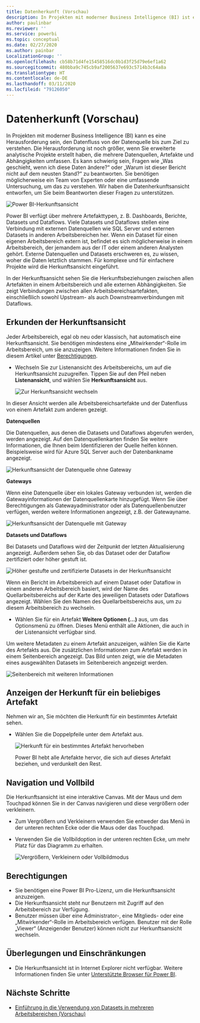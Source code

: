 ```yaml
---
title: Datenherkunft (Vorschau)
description: In Projekten mit moderner Business Intelligence (BI) ist es für viele Kunden eine wesentliche Herausforderung, den Datenfluss von der Datenquelle bis zum Ziel zu verstehen.
author: paulinbar
ms.reviewer: ''
ms.service: powerbi
ms.topic: conceptual
ms.date: 02/27/2020
ms.author: painbar
LocalizationGroup: ''
ms.openlocfilehash: cb58b71d4fe15458516dc0b1d3f25d79e6ef1a62
ms.sourcegitcommit: 480bba9c745cb9af2005637e693c5714b3c64a8a
ms.translationtype: HT
ms.contentlocale: de-DE
ms.lasthandoff: 03/11/2020
ms.locfileid: "79126050"
---
```

# <a name="data-lineage-preview"></a>Datenherkunft (Vorschau)
In Projekten mit moderner Business Intelligence (BI) kann es eine Herausforderung sein, den Datenfluss von der Datenquelle bis zum Ziel zu verstehen. Die Herausforderung ist noch größer, wenn Sie erweiterte analytische Projekte erstellt haben, die mehrere Datenquellen, Artefakte und Abhängigkeiten umfassen. Es kann schwierig sein, Fragen wie „Was geschieht, wenn ich diese Daten ändere?“ oder „Warum ist dieser Bericht nicht auf dem neusten Stand?“ zu beantworten. Sie benötigen möglicherweise ein Team von Experten oder eine umfassende Untersuchung, um das zu verstehen. Wir haben die Datenherkunftsansicht entworfen, um Sie beim Beantworten dieser Fragen zu unterstützen.

![Power BI-Herkunftsansicht](media/service-data-lineage/service-data-lineage-view.png)
 
Power BI verfügt über mehrere Artefakttypen, z. B. Dashboards, Berichte, Datasets und Dataflows. Viele Datasets und Dataflows stellen eine Verbindung mit externen Datenquellen wie SQL Server und externen Datasets in anderen Arbeitsbereichen her. Wenn ein Dataset für einen eigenen Arbeitsbereich extern ist, befindet es sich möglicherweise in einem Arbeitsbereich, der jemandem aus der IT oder einem anderen Analysten gehört. Externe Datenquellen und Datasets erschweren es, zu wissen, woher die Daten letztlich stammen. Für komplexe und für einfachere Projekte wird die Herkunftsansicht eingeführt.

In der Herkunftsansicht sehen Sie die Herkunftsbeziehungen zwischen allen Artefakten in einem Arbeitsbereich und alle externen Abhängigkeiten. Sie zeigt Verbindungen zwischen allen Arbeitsbereichsartefakten, einschließlich sowohl Upstream- als auch Downstreamverbindungen mit Dataflows.

## <a name="explore-lineage-view"></a>Erkunden der Herkunftsansicht

Jeder Arbeitsbereich, egal ob neu oder klassisch, hat automatisch eine Herkunftsansicht. Sie benötigen mindestens eine „Mitwirkender“-Rolle im Arbeitsbereich, um sie anzuzeigen. Weitere Informationen finden Sie in diesem Artikel unter [Berechtigungen](#permissions).

* Wechseln Sie zur Listenansicht des Arbeitsbereichs, um auf die Herkunftsansicht zuzugreifen. Tippen Sie auf den Pfeil neben **Listenansicht**, und wählen Sie **Herkunftsansicht** aus.

   ![Zur Herkunftsansicht wechseln](media/service-data-lineage/service-data-lineage-view-select.png)

In dieser Ansicht werden alle Arbeitsbereichsartefakte und der Datenfluss von einem Artefakt zum anderen gezeigt.

**Datenquellen**

Die Datenquellen, aus denen die Datasets und Dataflows abgerufen werden, werden angezeigt. Auf den Datenquellenkarten finden Sie weitere Informationen, die Ihnen beim Identifizieren der Quelle helfen können. Beispielsweise wird für Azure SQL Server auch der Datenbankname angezeigt.

![Herkunftsansicht der Datenquelle ohne Gateway](media/service-data-lineage/service-data-lineage-data-source-card.png)
 
**Gateways**

Wenn eine Datenquelle über ein lokales Gateway verbunden ist, werden die Gatewayinformationen der Datenquellenkarte hinzugefügt. Wenn Sie über Berechtigungen als Gatewayadministrator oder als Datenquellenbenutzer verfügen, werden weitere Informationen angezeigt, z.B. der Gatewayname.

![Herkunftsansicht der Datenquelle mit Gateway](media/service-data-lineage/service-data-lineage-data-gateway-card.png)

**Datasets und Dataflows**
 
Bei Datasets und Dataflows wird der Zeitpunkt der letzten Aktualisierung angezeigt. Außerdem sehen Sie, ob das Dataset oder der Dataflow zertifiziert oder höher gestuft ist.

![Höher gestufte und zertifizierte Datasets in der Herkunftsansicht](media/service-data-lineage/service-data-lineage-promoted-certified.png)
 
Wenn ein Bericht im Arbeitsbereich auf einem Dataset oder Dataflow in einem anderen Arbeitsbereich basiert, wird der Name des Quellarbeitsbereichs auf der Karte des jeweiligen Datasets oder Dataflows angezeigt. Wählen Sie den Namen des Quellarbeitsbereichs aus, um zu diesem Arbeitsbereich zu wechseln.

* Wählen Sie für ein Artefakt **Weitere Optionen (...)** aus, um das Optionsmenü zu öffnen. Dieses Menü enthält alle Aktionen, die auch in der Listenansicht verfügbar sind.

Um weitere Metadaten zu einem Artefakt anzuzeigen, wählen Sie die Karte des Artefakts aus. Die zusätzlichen Informationen zum Artefakt werden in einem Seitenbereich angezeigt. Das Bild unten zeigt, wie die Metadaten eines ausgewählten Datasets im Seitenbereich angezeigt werden.

![Seitenbereich mit weiteren Informationen](media/service-data-lineage/service-data-lineage-side-pane.png)
 
## <a name="show-lineage-for-any-artifact"></a>Anzeigen der Herkunft für ein beliebiges Artefakt 

Nehmen wir an, Sie möchten die Herkunft für ein bestimmtes Artefakt sehen.

* Wählen Sie die Doppelpfeile unter dem Artefakt aus.

   ![Herkunft für ein bestimmtes Artefakt hervorheben](media/service-data-lineage/service-data-lineage-specific-artifact.png)

   Power BI hebt alle Artefakte hervor, die sich auf dieses Artefakt beziehen, und verdunkelt den Rest. 

## <a name="navigation-and-full-screen"></a>Navigation und Vollbild 

Die Herkunftsansicht ist eine interaktive Canvas. Mit der Maus und dem Touchpad können Sie in der Canvas navigieren und diese vergrößern oder verkleinern.

* Zum Vergrößern und Verkleinern verwenden Sie entweder das Menü in der unteren rechten Ecke oder die Maus oder das Touchpad.
* Verwenden Sie die Vollbildoption in der unteren rechten Ecke, um mehr Platz für das Diagramm zu erhalten. 

    ![Vergrößern, Verkleinern oder Vollbildmodus](media/service-data-lineage/service-data-lineage-zoom.png)

## <a name="permissions"></a>Berechtigungen

* Sie benötigen eine Power BI Pro-Lizenz, um die Herkunftsansicht anzuzeigen.
* Die Herkunftsansicht steht nur Benutzern mit Zugriff auf den Arbeitsbereich zur Verfügung.
* Benutzer müssen über eine Administrator-, eine Mitglieds- oder eine „Mitwirkender“-Rolle im Arbeitsbereich verfügen. Benutzer mit der Rolle „Viewer“ (Anzeigender Benutzer) können nicht zur Herkunftsansicht wechseln.


## <a name="considerations-and-limitations"></a>Überlegungen und Einschränkungen

- Die Herkunftsansicht ist in Internet Explorer nicht verfügbar. Weitere Informationen finden Sie unter [Unterstützte Browser für Power BI](../power-bi-browsers.md).

## <a name="next-steps"></a>Nächste Schritte

* [Einführung in die Verwendung von Datasets in mehreren Arbeitsbereichen (Vorschau)](../service-datasets-across-workspaces.md)
